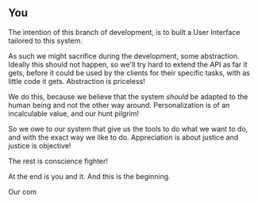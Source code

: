 ## You

The intention of this branch of development, is to built a User Interface tailored to
this system.

As such we might sacrifice during the development, some abstraction. Ideally this should
not happen, so we'll try hard to extend the API as far it gets, before it could be used
by the clients for their specific tasks, with as little code it gets. Abstraction is
priceless!

We do this, because we believe that the system _should_ be adapted to the human being
and not the other way around. Personalization is of an incalculable value, and our hunt
pilgrim!

So we owe to our system that give us the tools to do what we want to do, and with the
exact way we like to do. Appreciation is about justice and justice is objective!

The rest is conscience fighter!

At the end is you and it. And this is the beginning.



  Our com
